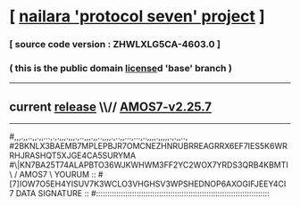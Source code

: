 
# [ [nailara 'protocol seven' project](http://nailara.network/) ]

### [ source code version : ZHWLXLG5CA-4603.0 ]

### ( this is the public domain [license](../license)d 'base' branch )
---
## current [release](https://github.com/nailara-technologies/protocol-7/releases) \\\\// [AMOS7-v2.25.7](https://github.com/nailara-technologies/protocol-7/releases/tag/AMOS7-v2.25.7)
---

#,,,.,,..,,.,,...,.,.,,,.,,,.,..,,,.,,..,,,,.,..,,...,...,..,,,,.,,,,,.,.,,..,
#2BKNLX3BAEMB7MPLEPBJR7OMCNEZHNRUBRREAGRRX6EF7IES5K6WRRHJRASHQT5XJGE4CA5SURYMA
#\\\|KN7BA25T74ALAPBTO36WJKWHWM3FF2YC2WOX7YRDS3QRB4KBMTI \ / AMOS7 \ YOURUM ::
#\[7]IOW7O5EH4YISUV7K3WCLO3VHGHSV3WPSHEDNOP6AXOGIFJEEY4CI 7  DATA SIGNATURE ::
#:::::::::::::::::::::::::::::::::::::::::::::::::::::::::::::::::::::::::::::

